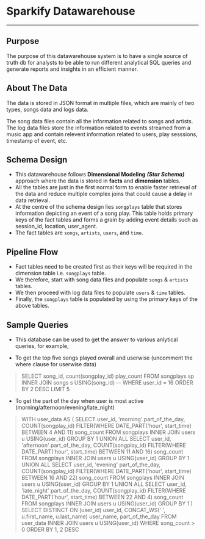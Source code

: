 # Sparkify Datawarehouse
***

## Purpose
The purpose of this datawarehouse system is to have a single source of truth db for analysts to be able to run different analytical SQL queries and generate reports and insights in an efficient manner. 

## About The Data
The data is stored in JSON format in multiple files, which are mainly of two types, songs data and logs data.

The song data files contain all the information related to songs and artists.
The log data files store the information related to events streamed from a music app and contain relevent information
related to users, play sesssions, timestamp of event, etc.

## Schema Design
- This datawarehouse follows **Dimensional Modeling** ***(Star Schema)*** approach where the data is stored in **facts** and **dimension** tables.
- All the tables are just in the first normal form to enable faster retrieval of the data and reduce multiple complex joins that could cause a delay in data retrieval.
- At the centre of the schema design lies `songplays` table that stores information depicting an event of a song play. 
  This table holds primary keys of the fact tables and forms a grain by adding event details such as session_id, location, user_agent.
- The fact tables are `songs`, `artists`, `users`, and `time`.

## Pipeline Flow
- Fact tables need to be created first as their keys will be required in the dimension table i.e. `songplays` table.
- We therefore, start with song data files and populate `songs` & `artists` tables.
- We then proceed with log data files to populate `users` & `time` tables.
- Finally, the `songplays` table is populated by using the primary keys of the above tables.

## Sample Queries
- This database can be used to get the answer to various anlytical queries, for example,

- To get the top five songs played overall and userwise (uncomment the where clause for userwise data)
> SELECT song_id, count(songplay_id) play_count
> FROM songplays sp
> INNER JOIN songs s USING(song_id)
> -- WHERE user_id = 16 
> ORDER BY 2 DESC 
> LIMIT 5

- To get the part of the day when user is most active (morning/afternoon/evening/late_night)
> WITH user_data AS (
>     SELECT 
>         user_id, 
>         'morning' part_of_the_day,
>         COUNT(songplay_id) FILTER(WHERE DATE_PART('hour', start_time) BETWEEN 4 AND 11) song_count 
>     FROM songplays
>     INNER JOIN users u USING(user_id)
>     GROUP BY 1
>     UNION ALL
>     SELECT 
>         user_id, 
>         'afternoon' part_of_the_day,
>         COUNT(songplay_id) FILTER(WHERE DATE_PART('hour', start_time) BETWEEN 11 AND 16) song_count 
>     FROM songplays
>     INNER JOIN users u USING(user_id)
>     GROUP BY 1
>     UNION ALL
>     SELECT 
>         user_id, 
>         'evening' part_of_the_day,
>         COUNT(songplay_id) FILTER(WHERE DATE_PART('hour', start_time) BETWEEN 16 AND 22) song_count 
>     FROM songplays
>     INNER JOIN users u USING(user_id)
>     GROUP BY 1
>     UNION ALL
>     SELECT 
>         user_id, 
>         'late_night' part_of_the_day,
>         COUNT(songplay_id) FILTER(WHERE DATE_PART('hour', start_time) BETWEEN 22 AND 4) song_count 
>     FROM songplays
>     INNER JOIN users u USING(user_id)
>     GROUP BY 1
> )
> SELECT DISTINCT ON (user_id)
>     user_id, 
>     CONCAT_WS(' ', u.first_name, u.last_name) user_name,
>     part_of_the_day
> FROM user_data
> INNER JOIN users u USING(user_id)
> WHERE song_count > 0
> ORDER BY 1, 2 DESC